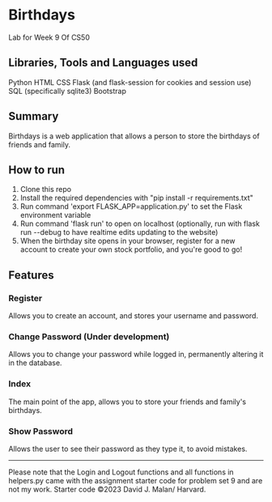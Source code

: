 # Birthdays
Lab for Week 9 Of CS50

## Libraries, Tools and Languages used
Python
HTML
CSS
Flask (and flask-session for cookies and session use)
SQL (specifically sqlite3)
Bootstrap

## Summary
Birthdays is a web application that allows a person to store the birthdays of friends and family. 

## How to run
1. Clone this repo
2. Install the required dependencies with "pip install -r requirements.txt"
3. Run command 'export FLASK_APP=application.py' to set the Flask environment variable
4. Run command 'flask run' to open on localhost (optionally, run with flask run --debug to have realtime edits updating to the website)
5. When the birthday site opens in your browser, register for a new account to create your own stock portfolio, and you're good to go!

## Features
### Register
Allows you to create an account, and stores your username and password.

### Change Password (Under development)
Allows you to change your password while logged in, permanently altering it in the database.

### Index
The main point of the app, allows you to store your friends and family's birthdays.

### Show Password
Allows the user to see their password as they type it, to avoid mistakes.

---
Please note that the Login and Logout functions and all functions in helpers.py came with the assignment starter code for problem set 9 and are not my work. Starter code ©2023 David J. Malan/ Harvard.